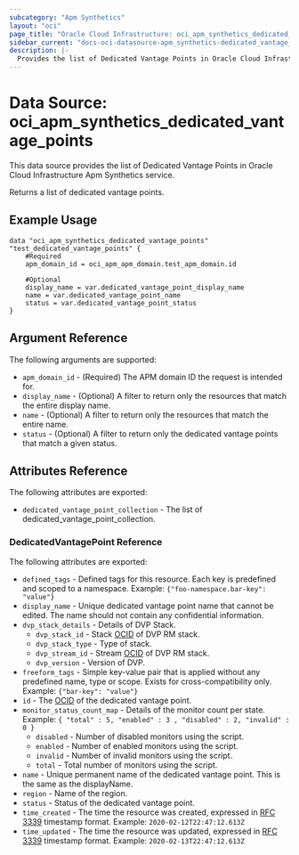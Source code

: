 ```yaml
---
subcategory: "Apm Synthetics"
layout: "oci"
page_title: "Oracle Cloud Infrastructure: oci_apm_synthetics_dedicated_vantage_points"
sidebar_current: "docs-oci-datasource-apm_synthetics-dedicated_vantage_points"
description: |-
  Provides the list of Dedicated Vantage Points in Oracle Cloud Infrastructure Apm Synthetics service
---
```


# Data Source: oci_apm_synthetics_dedicated_vantage_points
This data source provides the list of Dedicated Vantage Points in Oracle Cloud Infrastructure Apm Synthetics service.

Returns a list of dedicated vantage points.


## Example Usage

```hcl
data "oci_apm_synthetics_dedicated_vantage_points" "test_dedicated_vantage_points" {
	#Required
	apm_domain_id = oci_apm_apm_domain.test_apm_domain.id

	#Optional
	display_name = var.dedicated_vantage_point_display_name
	name = var.dedicated_vantage_point_name
	status = var.dedicated_vantage_point_status
}
```

## Argument Reference

The following arguments are supported:

* `apm_domain_id` - (Required) The APM domain ID the request is intended for. 
* `display_name` - (Optional) A filter to return only the resources that match the entire display name.
* `name` - (Optional) A filter to return only the resources that match the entire name.
* `status` - (Optional) A filter to return only the dedicated vantage points that match a given status.


## Attributes Reference

The following attributes are exported:

* `dedicated_vantage_point_collection` - The list of dedicated_vantage_point_collection.

### DedicatedVantagePoint Reference

The following attributes are exported:

* `defined_tags` - Defined tags for this resource. Each key is predefined and scoped to a namespace. Example: `{"foo-namespace.bar-key": "value"}` 
* `display_name` - Unique dedicated vantage point name that cannot be edited. The name should not contain any confidential information.
* `dvp_stack_details` - Details of DVP Stack.
	* `dvp_stack_id` - Stack [OCID](https://docs.cloud.oracle.com/iaas/Content/General/Concepts/identifiers.htm) of DVP RM stack.
	* `dvp_stack_type` - Type of stack.
	* `dvp_stream_id` - Stream [OCID](https://docs.cloud.oracle.com/iaas/Content/General/Concepts/identifiers.htm) of DVP RM stack.
	* `dvp_version` - Version of DVP.
* `freeform_tags` - Simple key-value pair that is applied without any predefined name, type or scope. Exists for cross-compatibility only. Example: `{"bar-key": "value"}` 
* `id` - The [OCID](https://docs.cloud.oracle.com/iaas/Content/General/Concepts/identifiers.htm) of the dedicated vantage point.
* `monitor_status_count_map` - Details of the monitor count per state. Example: `{ "total" : 5, "enabled" : 3 , "disabled" : 2, "invalid" : 0 }` 
	* `disabled` - Number of disabled monitors using the script.
	* `enabled` - Number of enabled monitors using the script.
	* `invalid` - Number of invalid monitors using the script.
	* `total` - Total number of monitors using the script.
* `name` - Unique permanent name of the dedicated vantage point. This is the same as the displayName.
* `region` - Name of the region.
* `status` - Status of the dedicated vantage point.
* `time_created` - The time the resource was created, expressed in [RFC 3339](https://tools.ietf.org/html/rfc3339) timestamp format. Example: `2020-02-12T22:47:12.613Z` 
* `time_updated` - The time the resource was updated, expressed in [RFC 3339](https://tools.ietf.org/html/rfc3339) timestamp format. Example: `2020-02-13T22:47:12.613Z` 

